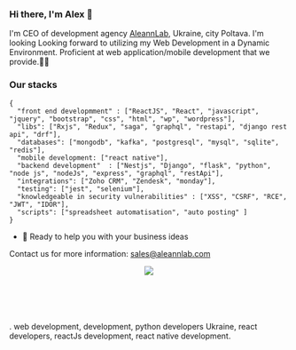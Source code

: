 
### Hi there, I'm Alex 👋

I'm CEO of development agency [AleannLab](https://aleannlab.com), Ukraine, city Poltava. 
I'm looking Looking forward to utilizing my Web Development in a Dynamic Environment. Proficient at web application/mobile development that we provide.🧑🏻


### Our stacks

```Bug Hunter
{
  "front end developmment" : ["ReactJS", "React", "javascript", "jquery", "bootstrap", "css", "html", "wp", "wordpress"],
  "libs": ["Rxjs", "Redux", "saga", "graphql", "restapi", "django rest api", "drf"],
  "databases": ["mongodb", "kafka", "postgresql", "mysql", "sqlite", "redis"],
  "mobile development: ["react native"],
  "backend development"  : ["Nestjs", "Django", "flask", "python", "node js", "nodeJs", "express", "graphql", "restApi"],
  "integrations": ["Zoho CRM", "Zendesk", "monday"], 
  "testing": ["jest", "selenium"],
  "knowledgeable in security vulnerabilities" : ["XSS", "CSRF", "RCE", "JWT", "IDOR"],
  "scripts": ["spreadsheet automatisation", "auto posting" ]
}
```

- 🌱 Ready to help you with your business ideas 

Contact us for more information:
<sales@aleannlab.com>

<div style="text-align:center; height:100px; weight: 100px" width="100"><img src="https://aleannlab.com/wp-content/themes/aleannlab_new/assets/img/aleanlab-logo-white.svg" /></div>.
web development, development, python developers Ukraine, react developers, reactJs development, react native development.
